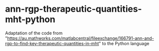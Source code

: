 # ann-rgp-therapeutic-quantities-mht-python
Adaptation of the code from "https://au.mathworks.com/matlabcentral/fileexchange/166791-ann-and-rgp-to-find-key-therapeutic-quantities-in-mht" to the Python language
